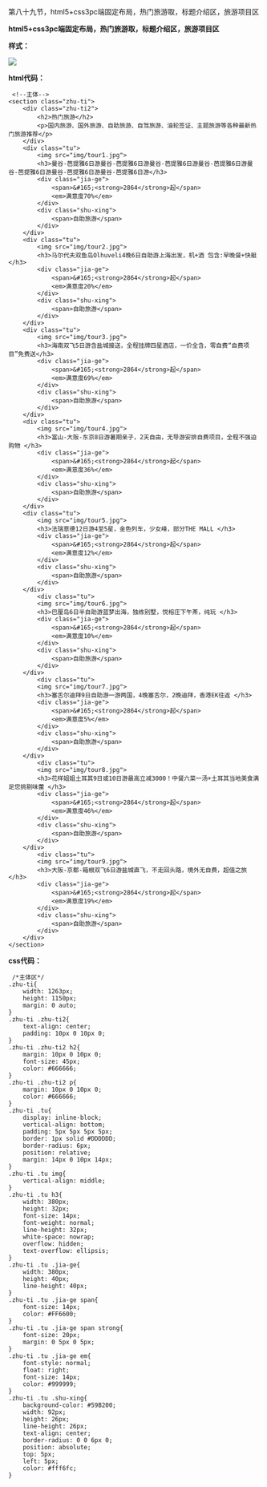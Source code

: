 第八十九节，html5+css3pc端固定布局，热门旅游取，标题介绍区，旅游项目区

**html5+css3pc端固定布局，热门旅游取，标题介绍区，旅游项目区**



**样式：**

**![](https://images2015.cnblogs.com/blog/955761/201610/955761-20161026134752984-1551583746.png)**





**html代码：**

    
    
     <!--主体-->
    <section class="zhu-ti">
        <div class="zhu-ti2">
            <h2>热门旅游</h2>
            <p>国内旅游、国外旅游、自助旅游、自驾旅游、油轮签证、主题旅游等各种最新热门旅游推荐</p>
        </div>
        <div class="tu">
            <img src="img/tour1.jpg">
            <h3>曼谷-芭提雅6日游曼谷-芭提雅6日游曼谷-芭提雅6日游曼谷-芭提雅6日游曼谷-芭提雅6日游曼谷-芭提雅6日游曼谷-芭提雅6日游</h3>
            <div class="jia-ge">
                <span>&#165;<strong>2864</strong>起</span>
                <em>满意度70%</em>
            </div>
            <div class="shu-xing">
                <span>自助旅游</span>
            </div>
        </div>
        <div class="tu">
            <img src="img/tour2.jpg">
            <h3>马尔代夫双鱼岛Olhuveli4晚6日自助游上海出发，机+酒 包含:早晚餐+快艇 </h3>
            <div class="jia-ge">
                <span>&#165;<strong>2864</strong>起</span>
                <em>满意度20%</em>
            </div>
            <div class="shu-xing">
                <span>自助旅游</span>
            </div>
        </div>
        <div class="tu">
            <img src="img/tour3.jpg">
            <h3>海南双飞5日游含盐城接送，全程挂牌四星酒店，一价全含，零自费“自费项目”免费送</h3>
            <div class="jia-ge">
                <span>&#165;<strong>2864</strong>起</span>
                <em>满意度69%</em>
            </div>
            <div class="shu-xing">
                <span>自助旅游</span>
            </div>
        </div>
        <div class="tu">
            <img src="img/tour4.jpg">
            <h3>富山-大阪-东京8日游暑期亲子，2天自由，无导游安排自费项目，全程不强迫购物 </h3>
            <div class="jia-ge">
                <span>&#165;<strong>2864</strong>起</span>
                <em>满意度36%</em>
            </div>
            <div class="shu-xing">
                <span>自助旅游</span>
            </div>
        </div>
        <div class="tu">
            <img src="img/tour5.jpg">
            <h3>法瑞意德12日游4至5星，金色列车，少女峰，部分THE MALL </h3>
            <div class="jia-ge">
                <span>&#165;<strong>2864</strong>起</span>
                <em>满意度12%</em>
            </div>
            <div class="shu-xing">
                <span>自助旅游</span>
            </div>
        </div>
            <div class="tu">
            <img src="img/tour6.jpg">
            <h3>巴厘岛6日半自助游蓝梦出海，独栋别墅，悦榕庄下午茶，纯玩 </h3>
            <div class="jia-ge">
                <span>&#165;<strong>2864</strong>起</span>
                <em>满意度10%</em>
            </div>
            <div class="shu-xing">
                <span>自助旅游</span>
            </div>
        </div>
            <div class="tu">
            <img src="img/tour7.jpg">
            <h3>塞舌尔迪拜9日自助游一游两国，4晚塞舌尔，2晚迪拜，香港EK往返 </h3>
            <div class="jia-ge">
                <span>&#165;<strong>2864</strong>起</span>
                <em>满意度5%</em>
            </div>
            <div class="shu-xing">
                <span>自助旅游</span>
            </div>
        </div>
            <div class="tu">
            <img src="img/tour8.jpg">
            <h3>花样姐姐土耳其9日或10日游最高立减3000！中餐六菜一汤+土耳其当地美食满足您挑剔味蕾 </h3>
            <div class="jia-ge">
                <span>&#165;<strong>2864</strong>起</span>
                <em>满意度46%</em>
            </div>
            <div class="shu-xing">
                <span>自助旅游</span>
            </div>
        </div>
            <div class="tu">
            <img src="img/tour9.jpg">
            <h3>大阪-京都-箱根双飞6日游盐城直飞，不走回头路，境外无自费，超值之旅 </h3>
            <div class="jia-ge">
                <span>&#165;<strong>2864</strong>起</span>
                <em>满意度19%</em>
            </div>
            <div class="shu-xing">
                <span>自助旅游</span>
            </div>
        </div>
    </section>



**css代码：**

    
    
     /*主体区*/
    .zhu-ti{
        width: 1263px;
        height: 1150px;
        margin: 0 auto;
    }
    .zhu-ti .zhu-ti2{
        text-align: center;
        padding: 10px 0 10px 0;
    }
    .zhu-ti .zhu-ti2 h2{
        margin: 10px 0 10px 0;
        font-size: 45px;
        color: #666666;
    }
    .zhu-ti .zhu-ti2 p{
        margin: 10px 0 10px 0;
        color: #666666;
    }
    .zhu-ti .tu{
        display: inline-block;
        vertical-align: bottom;
        padding: 5px 5px 5px 5px;
        border: 1px solid #DDDDDD;
        border-radius: 6px;
        position: relative;
        margin: 14px 0 10px 14px;
    }
    .zhu-ti .tu img{
        vertical-align: middle;
    }
    .zhu-ti .tu h3{
        width: 380px;
        height: 32px;
        font-size: 14px;
        font-weight: normal;
        line-height: 32px;
        white-space: nowrap;
        overflow: hidden;
        text-overflow: ellipsis;
    }
    .zhu-ti .tu .jia-ge{
        width: 380px;
        height: 40px;
        line-height: 40px;
    }
    .zhu-ti .tu .jia-ge span{
        font-size: 14px;
        color: #FF6600;
    }
    .zhu-ti .tu .jia-ge span strong{
        font-size: 20px;
        margin: 0 5px 0 5px;
    }
    .zhu-ti .tu .jia-ge em{
        font-style: normal;
        float: right;
        font-size: 14px;
        color: #999999;
    }
    .zhu-ti .tu .shu-xing{
        background-color: #59B200;
        width: 92px;
        height: 26px;
        line-height: 26px;
        text-align: center;
        border-radius: 0 0 6px 0;
        position: absolute;
        top: 5px;
        left: 5px;
        color: #fff6fc;
    }




